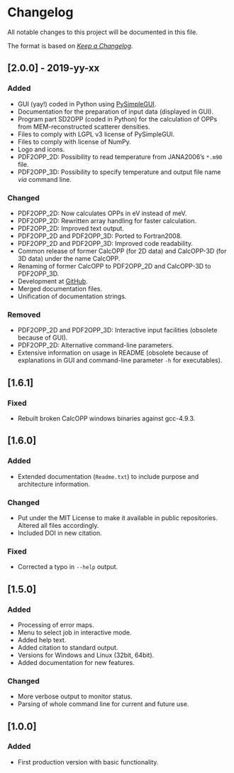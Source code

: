 # Changelog
All notable changes to this project will be documented in this file.

The format is based on [*Keep a Changelog*](https://keepachangelog.com/en/1.0.0/).

## [2.0.0] - 2019-yy-xx
### Added
- GUI (yay!) coded in Python using [PySimpleGUI](https://pypi.org/project/PySimpleGUI/).
- Documentation for the preparation of input data (displayed in GUI).
- Program part SD2OPP (coded in Python) for the calculation of OPPs from MEM-reconstructed scatterer densities.
- Files to comply with LGPL v3 license of PySimpleGUI.
- Files to comply with license of NumPy.
- Logo and icons.
- PDF2OPP_2D: Possibility to read temperature from JANA2006’s `*.m90` file.
- PDF2OPP_3D: Possibility to specify temperature and output file name *via* command line.

### Changed
- PDF2OPP_2D: Now calculates OPPs in eV instead of meV.
- PDF2OPP_2D: Rewritten array handling for faster calculation.
- PDF2OPP_2D: Improved text output.
- PDF2OPP_2D and PDF2OPP_3D: Ported to Fortran2008.
- PDF2OPP_2D and PDF2OPP_3D: Improved code readability.
- Common release of former CalcOPP (for 2D data) and CalcOPP-3D (for 3D data) under the name CalcOPP.
- Renaming of former CalcOPP to PDF2OPP_2D and CalcOPP-3D to PDF2OPP_3D.
- Development at [GitHub](https://github.com/dewiedem/calcopp).
- Merged documentation files.
- Unification of documentation strings.

### Removed
- PDF2OPP_2D and PDF2OPP_3D: Interactive input facilities (obsolete because of GUI).
- PDF2OPP_2D: Alternative command-line parameters.
- Extensive information on usage in README (obsolete because of explanations in GUI and command-line parameter `-h` for executables).

## [1.6.1]
### Fixed
- Rebuilt broken CalcOPP windows binaries against gcc-4.9.3.

## [1.6.0]
### Added
- Extended documentation (`Readme.txt`) to include purpose and architecture information.

### Changed
- Put under the MIT License to make it available in public repositories. Altered all files accordingly.
- Included DOI in new citation.

### Fixed
- Corrected a typo in `--help` output.

## [1.5.0]
### Added
- Processing of error maps.
- Menu to select job in interactive mode.
- Added help text.
- Added citation to standard output.
- Versions for Windows and Linux (32bit, 64bit).
- Added documentation for new features.

### Changed
- More verbose output to monitor status.
- Parsing of whole command line for current and future use.

## [1.0.0]
### Added
- First production version with basic functionality.
